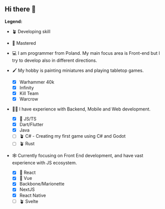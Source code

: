 ## Hi there 👋

**Legend:**
- 🪴 Developing skill
- 🎯 Mastered

- 💻 I am programmer from Poland. My main focus area is Front-end but I try to develop also in different directions.
- 🖌️ My hobby is painting miniatures and playing tabletop games.
  - [x] Warhammer 40k
  - [x] Infinity
  - [x] Kill Team
  - [x] Warcrow
- 👨‍🔬 I have experience with Backend, Mobile and Web development.
  - [x] 🎯 JS/TS
  - [x] Dart/Flutter
  - [x] Java
  - [ ] 🪴 C# - Creating my first game using C# and Godot
  - [ ] 🪴 Rust
- 🕸️ Currently focusing on Front End development, and have vast experience with JS ecosystem.
  - [x] 🎯 React
  - [x] 🎯 Vue
  - [x] Backbone/Marionette
  - [x] NextJS
  - [x] React Native
  - [ ] 🪴 Svelte
